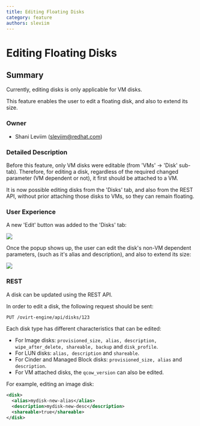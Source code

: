 ```yaml
---
title: Editing Floating Disks
category: feature
authors: sleviim
---
```


# Editing Floating Disks

## Summary

Currently, editing disks is only applicable for VM disks.

This feature enables the user to edit a floating disk, and also to extend its size.

### Owner

*   Shani Leviim (<sleviim@redhat.com>)

### Detailed Description

Before this feature, only VM disks were editable (from 'VMs' -> 'Disk' sub-tab).
Therefore, for editing a disk, regardless of the required changed parameter (VM dependent or not), it first should be attached to a VM.

It is now possible editing disks from the 'Disks' tab, and also from the REST API, without prior attaching those disks to VMs, so they can remain floating.

### User Experience

A new 'Edit' button was added to the 'Disks' tab:

![](/images/wiki/edit-floating-disks-button.png)


Once the popup shows up, the user can edit the disk's non-VM
dependent parameters, (such as it's alias and description), and also to extend its size:

![](/images/wiki/edit-floating-image-disk.png)

### REST

A disk can be updated using the REST API.

In order to edit a disk, the following request should be sent:

```XML
PUT /ovirt-engine/api/disks/123
```

Each disk type has different characteristics that can be edited:

* For Image disks: ```provisioned_size, alias, description, wipe_after_delete, shareable, backup``` and ```disk_profile```.
* For LUN disks: ```alias, description``` and ```shareable```.
* For Cinder and Managed Block disks: ```provisioned_size, alias``` and ```description```.
* For VM attached disks, the ```qcow_version``` can also be edited.

For example, editing an image disk:

```XML
<disk>
  <alias>mydisk-new-alias</alias>
  <description>mydisk-new-desc</description>
  <shareable>true</shareable>
</disk>
```
